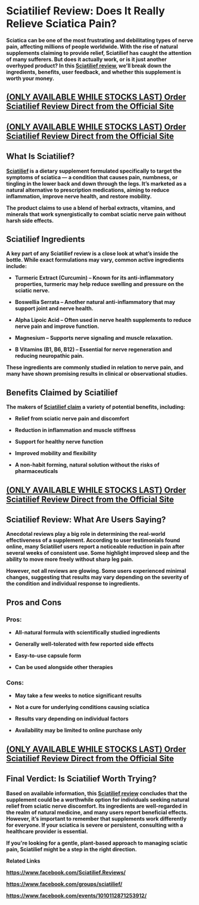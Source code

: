 <h1 class="" data-start="111" data-end="169"><strong>Sciatilief Review: Does It Really Relieve Sciatica Pain?</strong></h1>
<p class="" data-start="171" data-end="623"><strong>Sciatica can be one of the most frustrating and debilitating types of nerve pain, affecting millions of people worldwide. With the rise of natural supplements claiming to provide relief, Sciatilief has caught the attention of many sufferers. But does it actually work, or is it just another overhyped product? In this <a href="https://www.facebook.com/Sciatilief.Reviews/">Sciatilief review</a>, we&rsquo;ll break down the ingredients, benefits, user feedback, and whether this supplement is worth your money.</strong></p>
<h2 data-start="171" data-end="623"><strong><a href="https://goodhealth24x7.com/sciatilief">(ONLY AVAILABLE WHILE STOCKS LAST) Order Sciatilief Review Direct from the Official Site</a></strong></h2>
<h2 data-start="171" data-end="623"><strong><a href="https://goodhealth24x7.com/sciatilief">(ONLY AVAILABLE WHILE STOCKS LAST) Order Sciatilief Review Direct from the Official Site</a></strong></h2>
<h2 class="" data-start="625" data-end="647"><strong>What Is Sciatilief?</strong></h2>
<p class="" data-start="649" data-end="984"><strong><a href="https://www.facebook.com/Sciatilief.Reviews/">Sciatilief</a> is a dietary supplement formulated specifically to target the symptoms of sciatica &mdash; a condition that causes pain, numbness, or tingling in the lower back and down through the legs. It&rsquo;s marketed as a natural alternative to prescription medications, aiming to reduce inflammation, improve nerve health, and restore mobility.</strong></p>
<p class="" data-start="986" data-end="1145"><strong>The product claims to use a blend of herbal extracts, vitamins, and minerals that work synergistically to combat sciatic nerve pain without harsh side effects.</strong></p>
<h2 class="" data-start="1147" data-end="1172"><strong>Sciatilief Ingredients</strong></h2>
<p class="" data-start="1174" data-end="1328"><strong>A key part of any Sciatilief review is a close look at what&rsquo;s inside the bottle. While exact formulations may vary, common active ingredients include:</strong></p>
<ul data-start="1330" data-end="1850">
<li class="" data-start="1330" data-end="1478">
<p class="" data-start="1332" data-end="1478"><strong>Turmeric Extract (Curcumin) &ndash; Known for its anti-inflammatory properties, turmeric may help reduce swelling and pressure on the sciatic nerve.</strong></p>
</li>
<li class="" data-start="1479" data-end="1579">
<p class="" data-start="1481" data-end="1579"><strong>Boswellia Serrata &ndash; Another natural anti-inflammatory that may support joint and nerve health.</strong></p>
</li>
<li class="" data-start="1580" data-end="1687">
<p class="" data-start="1582" data-end="1687"><strong>Alpha Lipoic Acid &ndash; Often used in nerve health supplements to reduce nerve pain and improve function.</strong></p>
</li>
<li class="" data-start="1688" data-end="1753">
<p class="" data-start="1690" data-end="1753"><strong>Magnesium &ndash; Supports nerve signaling and muscle relaxation.</strong></p>
</li>
<li class="" data-start="1754" data-end="1850">
<p class="" data-start="1756" data-end="1850"><strong>B Vitamins (B1, B6, B12) &ndash; Essential for nerve regeneration and reducing neuropathic pain.</strong></p>
</li>
</ul>
<p class="" data-start="1852" data-end="1993"><strong>These ingredients are commonly studied in relation to nerve pain, and many have shown promising results in clinical or observational studies.</strong></p>
<h2 class="" data-start="1995" data-end="2028"><strong>Benefits Claimed by Sciatilief</strong></h2>
<p class="" data-start="2030" data-end="2104"><strong>The makers of <a href="https://www.facebook.com/Sciatilief.Reviews/">Sciatilief claim</a> a variety of potential benefits, including:</strong></p>
<ul data-start="2106" data-end="2352">
<li class="" data-start="2106" data-end="2153">
<p class="" data-start="2108" data-end="2153"><strong>Relief from sciatic nerve pain and discomfort</strong></p>
</li>
<li class="" data-start="2154" data-end="2202">
<p class="" data-start="2156" data-end="2202"><strong>Reduction in inflammation and muscle stiffness</strong></p>
</li>
<li class="" data-start="2203" data-end="2239">
<p class="" data-start="2205" data-end="2239"><strong>Support for healthy nerve function</strong></p>
</li>
<li class="" data-start="2240" data-end="2275">
<p class="" data-start="2242" data-end="2275"><strong>Improved mobility and flexibility</strong></p>
</li>
<li class="" data-start="2276" data-end="2352">
<p class="" data-start="2278" data-end="2352"><strong>A non-habit forming, natural solution without the risks of pharmaceuticals</strong></p>
</li>
</ul>
<h2 data-start="171" data-end="623"><strong><a href="https://goodhealth24x7.com/sciatilief">(ONLY AVAILABLE WHILE STOCKS LAST) Order Sciatilief Review Direct from the Official Site</a></strong></h2>
<h2 class="" data-start="2354" data-end="2398"><strong>Sciatilief Review: What Are Users Saying?</strong></h2>
<p class="" data-start="2400" data-end="2728"><strong>Anecdotal reviews play a big role in determining the real-world effectiveness of a supplement. According to user testimonials found online, many Sciatilief users report a noticeable reduction in pain after several weeks of consistent use. Some highlight improved sleep and the ability to move more freely without sharp leg pain.</strong></p>
<p class="" data-start="2730" data-end="2923"><strong>However, not all reviews are glowing. Some users experienced minimal changes, suggesting that results may vary depending on the severity of the condition and individual response to ingredients.</strong></p>
<h2 class="" data-start="2925" data-end="2941"><strong>Pros and Cons</strong></h2>
<h3 class="" data-start="2943" data-end="2952"><strong>Pros:</strong></h3>
<ul data-start="2953" data-end="3139">
<li class="" data-start="2953" data-end="3014">
<p class="" data-start="2955" data-end="3014"><strong>All-natural formula with scientifically studied ingredients</strong></p>
</li>
<li class="" data-start="3015" data-end="3072">
<p class="" data-start="3017" data-end="3072"><strong>Generally well-tolerated with few reported side effects</strong></p>
</li>
<li class="" data-start="3073" data-end="3099">
<p class="" data-start="3075" data-end="3099"><strong>Easy-to-use capsule form</strong></p>
</li>
<li class="" data-start="3100" data-end="3139">
<p class="" data-start="3102" data-end="3139"><strong>Can be used alongside other therapies</strong></p>
</li>
</ul>
<h3 class="" data-start="3141" data-end="3150"><strong>Cons:</strong></h3>
<ul data-start="3151" data-end="3360">
<li class="" data-start="3151" data-end="3203">
<p class="" data-start="3153" data-end="3203"><strong>May take a few weeks to notice significant results</strong></p>
</li>
<li class="" data-start="3204" data-end="3259">
<p class="" data-start="3206" data-end="3259"><strong>Not a cure for underlying conditions causing sciatica</strong></p>
</li>
<li class="" data-start="3260" data-end="3306">
<p class="" data-start="3262" data-end="3306"><strong>Results vary depending on individual factors</strong></p>
</li>
<li class="" data-start="3307" data-end="3360">
<p class="" data-start="3309" data-end="3360"><strong>Availability may be limited to online purchase only</strong></p>
</li>
</ul>
<h2 data-start="171" data-end="623"><strong><a href="https://goodhealth24x7.com/sciatilief">(ONLY AVAILABLE WHILE STOCKS LAST) Order Sciatilief Review Direct from the Official Site</a></strong></h2>
<h2 class="" data-start="3362" data-end="3407"><strong>Final Verdict: Is Sciatilief Worth Trying?</strong></h2>
<p class="" data-start="3409" data-end="3884"><strong>Based on available information, this <a href="https://www.facebook.com/Sciatilief.Reviews/">Sciatilief review</a>&nbsp;concludes that the supplement could be a worthwhile option for individuals seeking natural relief from sciatic nerve discomfort. Its ingredients are well-regarded in the realm of natural medicine, and many users report beneficial effects. However, it&rsquo;s important to remember that supplements work differently for everyone. If your sciatica is severe or persistent, consulting with a healthcare provider is essential.</strong></p>
<p class="" data-start="3886" data-end="4015"><strong>If you're looking for a gentle, plant-based approach to managing sciatic pain, Sciatilief might be a step in the right direction.</strong></p>
<p class="" data-start="3886" data-end="4015"><strong>Related Links</strong></p>
<p class="" data-start="3886" data-end="4015"><strong><a href="https://www.facebook.com/Sciatilief.Reviews/">https://www.facebook.com/Sciatilief.Reviews/</a></strong></p>
<p class="" data-start="3886" data-end="4015"><strong><a href="https://www.facebook.com/groups/sciatilief/">https://www.facebook.com/groups/sciatilief/</a></strong></p>
<p class="" data-start="3886" data-end="4015"><strong><a href="https://www.facebook.com/events/1010112871253912/">https://www.facebook.com/events/1010112871253912/</a></strong></p>
<p class="" data-start="3886" data-end="4015">&nbsp;</p>
